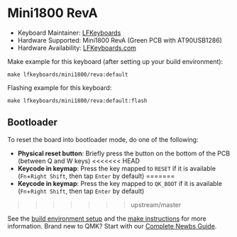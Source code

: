 # Mini1800 RevA

* Keyboard Maintainer: [LFKeyboards](https://github.com/lfkeyboards)
* Hardware Supported: Mini1800 RevA (Green PCB with AT90USB1286)
* Hardware Availability: [LFKeyboards.com](https://www.lfkeyboards.com/)

Make example for this keyboard (after setting up your build environment):

    make lfkeyboards/mini1800/reva:default

Flashing example for this keyboard:

    make lfkeyboards/mini1800/reva:default:flash

## Bootloader

To reset the board into bootloader mode, do one of the following:

* **Physical reset button**: Briefly press the button on the bottom of the PCB (between Q and W keys)
<<<<<<< HEAD
* **Keycode in keymap**: Press the key mapped to `RESET` if it is available (`Fn`+`Right Shift`, then tap `Enter` by default)
=======
* **Keycode in keymap**: Press the key mapped to `QK_BOOT` if it is available (`Fn`+`Right Shift`, then tap `Enter` by default)
>>>>>>> upstream/master

See the [build environment setup](https://docs.qmk.fm/#/getting_started_build_tools) and the [make instructions](https://docs.qmk.fm/#/getting_started_make_guide) for more information. Brand new to QMK? Start with our [Complete Newbs Guide](https://docs.qmk.fm/#/newbs).
